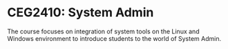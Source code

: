 # CEG2410:  System Admin

The course focuses on integration of system tools on the Linux and Windows environment to introduce students to the world of System Admin.
